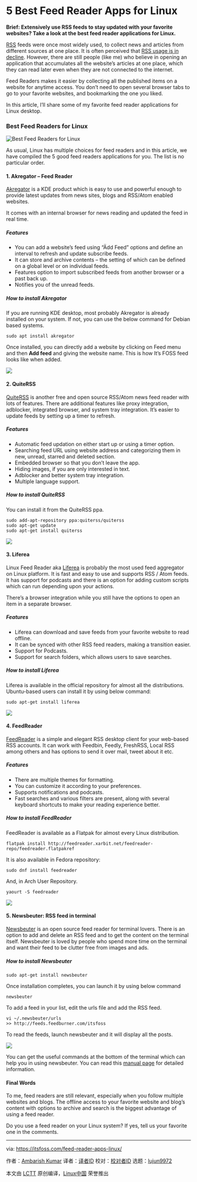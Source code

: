 5 Best Feed Reader Apps for Linux
======

**Brief: Extensively use RSS feeds to stay updated with your favorite websites? Take a look at the best feed reader applications for Linux.**

[RSS][1] feeds were once most widely used, to collect news and articles from different sources at one place. It is often perceived that [RSS usage is in decline][2]. However, there are still people (like me) who believe in opening an application that accumulates all the website’s articles at one place, which they can read later even when they are not connected to the internet.

Feed Readers makes it easier by collecting all the published items on a website for anytime access. You don’t need to open several browser tabs to go to your favorite websites, and bookmarking the one you liked.

In this article, I’ll share some of my favorite feed reader applications for Linux desktop.

### Best Feed Readers for Linux

![Best Feed Readers for Linux][3]

As usual, Linux has multiple choices for feed readers and in this article, we have compiled the 5 good feed readers applications for you. The list is no particular order.

#### 1\. Akregator – Feed Reader

[Akregator][4] is a KDE product which is easy to use and powerful enough to provide latest updates from news sites, blogs and RSS/Atom enabled websites.

It comes with an internal browser for news reading and updated the feed in real time.

##### Features

  * You can add a website’s feed using “Ädd Feed” options and define an interval to refresh and update subscribe feeds.
  * It can store and archive contents – the setting of which can be defined on a global level or on individual feeds.
  * Features option to import subscribed feeds from another browser or a past back up.
  * Notifies you of the unread feeds.



##### How to install Akregator

If you are running KDE desktop, most probably Akregator is already installed on your system. If not, you can use the below command for Debian based systems.
```
sudo apt install akregator

```

Once installed, you can directly add a website by clicking on Feed menu and then **Add feed** and giving the website name. This is how It’s FOSS feed looks like when added.

![][5]

#### 2\. QuiteRSS

[QuiteRSS][6] is another free and open source RSS/Atom news feed reader with lots of features. There are additional features like proxy integration, adblocker, integrated browser, and system tray integration. It’s easier to update feeds by setting up a timer to refresh.

##### Features

  * Automatic feed updation on either start up or using a timer option.
  * Searching feed URL using website address and categorizing them in new, unread, starred and deleted section.
  * Embedded browser so that you don’t leave the app.
  * Hiding images, if you are only interested in text.
  * Adblocker and better system tray integration.
  * Multiple language support.



##### How to install QuiteRSS

You can install it from the QuiteRSS ppa.
```
sudo add-apt-repository ppa:quiterss/quiterss
sudo apt-get update
sudo apt-get install quiterss

```

![][7]

#### 3\. Liferea

Linux Feed Reader aka [Liferea][8] is probably the most used feed aggregator on Linux platform. It is fast and easy to use and supports RSS / Atom feeds. It has support for podcasts and there is an option for adding custom scripts which can run depending upon your actions.

There’s a browser integration while you still have the options to open an item in a separate browser.

##### Features

  * Liferea can download and save feeds from your favorite website to read offline.
  * It can be synced with other RSS feed readers, making a transition easier.
  * Support for Podcasts.
  * Support for search folders, which allows users to save searches.



##### How to install Liferea

Liferea is available in the official repository for almost all the distributions. Ubuntu-based users can install it by using below command:
```
sudo apt-get install liferea

```

![][9]

#### 4\. FeedReader

[FeedReader][10] is a simple and elegant RSS desktop client for your web-based RSS accounts. It can work with Feedbin, Feedly, FreshRSS, Local RSS among others and has options to send it over mail, tweet about it etc.

##### Features

  * There are multiple themes for formatting.
  * You can customize it according to your preferences.
  * Supports notifications and podcasts.
  * Fast searches and various filters are present, along with several keyboard shortcuts to make your reading experience better.



##### How to install FeedReader

FeedReader is available as a Flatpak for almost every Linux distribution.
```
flatpak install http://feedreader.xarbit.net/feedreader-repo/feedreader.flatpakref

```

It is also available in Fedora repository:
```
sudo dnf install feedreader

```

And, in Arch User Repository.
```
yaourt -S feedreader

```

![][11]

#### 5\. Newsbeuter: RSS feed in terminal

[Newsbeuter][12] is an open source feed reader for terminal lovers. There is an option to add and delete an RSS feed and to get the content on the terminal itself. Newsbeuter is loved by people who spend more time on the terminal and want their feed to be clutter free from images and ads.

##### How to install Newsbeuter
```
sudo apt-get install newsbeuter

```

Once installation completes, you can launch it by using below command
```
newsbeuter

```

To add a feed in your list, edit the urls file and add the RSS feed.
```
vi ~/.newsbeuter/urls
>> http://feeds.feedburner.com/itsfoss

```

To read the feeds, launch newsbeuter and it will display all the posts.

![][13]

You can get the useful commands at the bottom of the terminal which can help you in using newsbeuter. You can read this [manual page][14] for detailed information.

#### Final Words

To me, feed readers are still relevant, especially when you follow multiple websites and blogs. The offline access to your favorite website and blog’s content with options to archive and search is the biggest advantage of using a feed reader.

Do you use a feed reader on your Linux system? If yes, tell us your favorite one in the comments.

--------------------------------------------------------------------------------

via: https://itsfoss.com/feed-reader-apps-linux/

作者：[Ambarish Kumar][a]
译者：[译者ID](https://github.com/译者ID)
校对：[校对者ID](https://github.com/校对者ID)
选题：[lujun9972](https://github.com/lujun9972)

本文由 [LCTT](https://github.com/LCTT/TranslateProject) 原创编译，[Linux中国](https://linux.cn/) 荣誉推出

[a]:https://itsfoss.com/author/ambarish/
[1]:https://en.wikipedia.org/wiki/RSS
[2]:http://andrewchen.co/the-death-of-rss-in-a-single-graph/
[3]:https://itsfoss.com/wp-content/uploads/2018/04/best-feed-reader-apps-linux.jpg
[4]:https://www.kde.org/applications/internet/akregator/
[5]:https://itsfoss.com/wp-content/uploads/2018/02/Akregator2-800x500.jpg
[6]:https://quiterss.org/
[7]:https://itsfoss.com/wp-content/uploads/2018/02/QuiteRSS2.jpg
[8]:https://itsfoss.com/liferea-rss-client/
[9]:https://itsfoss.com/wp-content/uploads/2018/02/Liferea-800x525.png
[10]:https://jangernert.github.io/FeedReader/
[11]:https://itsfoss.com/wp-content/uploads/2018/02/FeedReader2-800x465.jpg
[12]:https://newsbeuter.org/
[13]:https://itsfoss.com/wp-content/uploads/2018/02/newsbeuter.png
[14]:http://manpages.ubuntu.com/manpages/bionic/man1/newsbeuter.1.html
